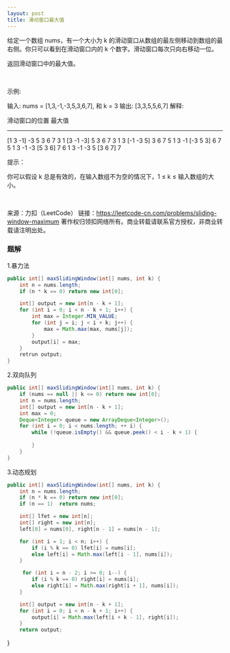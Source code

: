 ```yaml
---
layout: post
title: 滑动窗口最大值
---
```

给定一个数组 nums，有一个大小为 k 的滑动窗口从数组的最左侧移动到数组的最右侧。你只可以看到在滑动窗口内的 k 个数字。滑动窗口每次只向右移动一位。

返回滑动窗口中的最大值。

 

示例:

输入: nums = [1,3,-1,-3,5,3,6,7], 和 k = 3
输出: [3,3,5,5,6,7] 
解释: 

  滑动窗口的位置                最大值
---------------               -----
[1  3  -1] -3  5  3  6  7       3
 1 [3  -1  -3] 5  3  6  7       3
 1  3 [-1  -3  5] 3  6  7       5
 1  3  -1 [-3  5  3] 6  7       5
 1  3  -1  -3 [5  3  6] 7       6
 1  3  -1  -3  5 [3  6  7]      7
 

提示：

你可以假设 k 总是有效的，在输入数组不为空的情况下，1 ≤ k ≤ 输入数组的大小。

 

来源：力扣（LeetCode）
链接：https://leetcode-cn.com/problems/sliding-window-maximum
著作权归领扣网络所有。商业转载请联系官方授权，非商业转载请注明出处。

### 题解
1.暴力法
``` java
public int[] maxSlidingWindow(int[] nums, int k) {
    int n = nums.length;
    if (n * k == 0) return new int[0];

    int[] output = new int[n - k + 1];
    for (int i = 0; i < n - k + 1; i++) {
        int max = Integer.MIN_VALUE;
        for (int j = i; j < i + k; j++) {
            max = Math.max(max, nums[j]);
        }
        output[i] = max;
    }
    retrun output;
}
```  
2.双向队列
``` java
public int[] maxSlidingWindow(int[] nums, int k) {
    if (nums == null || k <= 0) return new int[0];
    int n = nums.length;
    int[] output = new int[n - k + 1];
    int max = 0;
    Deque<Integer> queue = new ArrayDeque<Integer>();
    for (int i = 0; i < nums.length; ++ i) {
        while (!queue.isEmpty() && queue.peek() < i - k + 1) {
            
        }
    }
}

```

3.动态规划

``` java
public int[] maxSlidingWindow(int[] nums, int k) {
    int n = nums.length;
    if (n * k == 0) return new int[0];
    if (n == 1)  return nums;

    int[] lfet = new int[n];
    int[] right = new int[n];
    left[0] = nums[0], right[n - 1] = nums[n - 1];

    for (int i = 1; i < n; i++) {
        if (i % k == 0) lfet[i] = nums[i];
        else left[i] = Math.max(left[i - 1], nums[i]);
    }

     for (int i = n - 2; i >= 0; i--) {
        if (i % k == 0) right[i] = nums[i];
        else right[i] = Math.max(right[i + 1], nums[i]);
    }

    int[] output = new int[n - k + 1];
    for (int i = 0; i < n - k + 1; i++) {
        output[i] = Math.max(left[i + k - 1], right[i]);
    }
    return output;
```  





}